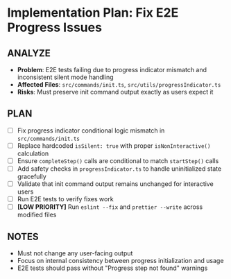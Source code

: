 # Implementation Plan: Fix E2E Progress Issues

## ANALYZE

- **Problem**: E2E tests failing due to progress indicator mismatch and inconsistent silent mode handling
- **Affected Files**: `src/commands/init.ts`, `src/utils/progressIndicator.ts`
- **Risks**: Must preserve init command output exactly as users expect it

## PLAN

- [ ] Fix progress indicator conditional logic mismatch in `src/commands/init.ts`
- [ ] Replace hardcoded `isSilent: true` with proper `isNonInteractive()` calculation
- [ ] Ensure `completeStep()` calls are conditional to match `startStep()` calls
- [ ] Add safety checks in `progressIndicator.ts` to handle uninitialized state gracefully
- [ ] Validate that init command output remains unchanged for interactive users
- [ ] Run E2E tests to verify fixes work
- [ ] **[LOW PRIORITY]** Run `eslint --fix` and `prettier --write` across modified files

## NOTES

- Must not change any user-facing output
- Focus on internal consistency between progress initialization and usage
- E2E tests should pass without "Progress step not found" warnings

